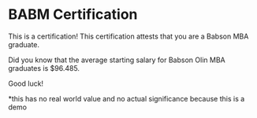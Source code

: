 # BABM Certification

This is a certification!
This certification attests that you are a Babson MBA graduate.

Did you know that the average starting salary for Babson Olin MBA graduates is $96.485.

Good luck!

*this has no real world value and no actual significance because this is a demo
